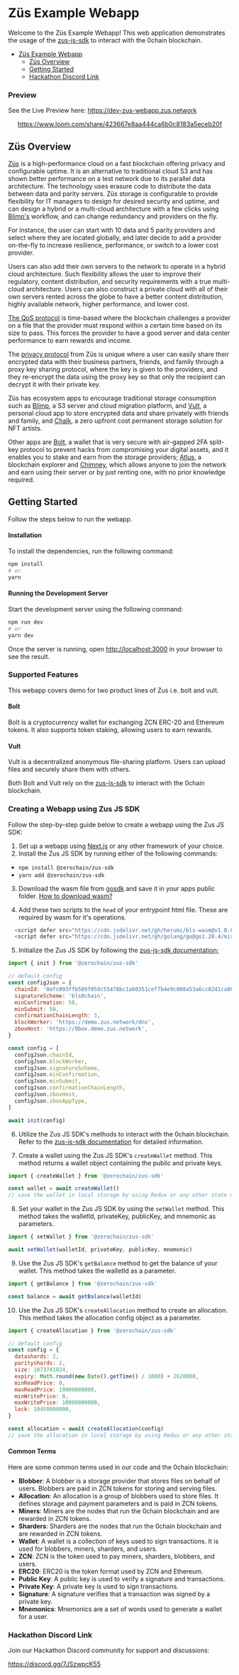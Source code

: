 # Züs Example Webapp

Welcome to the Züs Example Webapp! This web application demonstrates the usage of the [zus-js-sdk](https://www.npmjs.com/package/@zerochain/zus-sdk) to interact with the 0chain blockchain.

- [Züs Example Webapp]()
  - [Züs Overview](#züs-overview)
  - [Getting Started](#getting-started)
  - [Hackathon Discord Link](#hackathon-discord-link)

### Preview

See the Live Preview here: https://dev-zus-webapp.zus.network

<div align="center">
  
  https://www.loom.com/share/423667e8aa444ca6b0c8183a5eceb20f
  
</div>

## Züs Overview

[Züs](https://zus.network/) is a high-performance cloud on a fast blockchain offering privacy and configurable uptime. It is an alternative to traditional cloud S3 and has shown better performance on a test network due to its parallel data architecture. The technology uses erasure code to distribute the data between data and parity servers. Züs storage is configurable to provide flexibility for IT managers to design for desired security and uptime, and can design a hybrid or a multi-cloud architecture with a few clicks using [Blimp's](https://blimp.software/) workflow, and can change redundancy and providers on the fly.

For instance, the user can start with 10 data and 5 parity providers and select where they are located globally, and later decide to add a provider on-the-fly to increase resilience, performance, or switch to a lower cost provider.

Users can also add their own servers to the network to operate in a hybrid cloud architecture. Such flexibility allows the user to improve their regulatory, content distribution, and security requirements with a true multi-cloud architecture. Users can also construct a private cloud with all of their own servers rented across the globe to have a better content distribution, highly available network, higher performance, and lower cost.

[The QoS protocol](https://medium.com/0chain/qos-protocol-weekly-debrief-april-12-2023-44524924381f) is time-based where the blockchain challenges a provider on a file that the provider must respond within a certain time based on its size to pass. This forces the provider to have a good server and data center performance to earn rewards and income.

The [privacy protocol](https://zus.network/build) from Züs is unique where a user can easily share their encrypted data with their business partners, friends, and family through a proxy key sharing protocol, where the key is given to the providers, and they re-encrypt the data using the proxy key so that only the recipient can decrypt it with their private key.

Züs has ecosystem apps to encourage traditional storage consumption such as [Blimp](https://blimp.software/), a S3 server and cloud migration platform, and [Vult](https://vult.network/), a personal cloud app to store encrypted data and share privately with friends and family, and [Chalk](https://chalk.software/), a zero upfront cost permanent storage solution for NFT artists.

Other apps are [Bolt](https://bolt.holdings/), a wallet that is very secure with air-gapped 2FA split-key protocol to prevent hacks from compromising your digital assets, and it enables you to stake and earn from the storage providers; [Atlus](https://atlus.cloud/), a blockchain explorer and [Chimney](https://demo.chimney.software/), which allows anyone to join the network and earn using their server or by just renting one, with no prior knowledge required.

## Getting Started

Follow the steps below to run the webapp.

#### Installation

To install the dependencies, run the following command:

```bash
npm install
# or
yarn
```

#### Running the Development Server

Start the development server using the following command:

```bash
npm run dev
# or
yarn dev
```

Once the server is running, open [http://localhost:3000](http://localhost:3000) in your browser to see the result.

### Supported Features

This webapp covers demo for two product lines of Zus i.e. bolt and vult.

#### Bolt

Bolt is a cryptocurrency wallet for exchanging ZCN ERC-20 and Ethereum tokens. It also supports token staking, allowing users to earn rewards.

#### Vult

Vult is a decentralized anonymous file-sharing platform. Users can upload files and securely share them with others.

Both Bolt and Vult rely on the [zus-js-sdk](https://www.npmjs.com/package/@zerochain/zus-sdk) to interact with the 0chain blockchain.

### Creating a Webapp using Zus JS SDK

Follow the step-by-step guide below to create a webapp using the Zus JS SDK:

1. Set up a webapp using [Next.js](https://nextjs.org/) or any other framework of your choice.
2. Install the Zus JS SDK by running either of the following commands:

- `npm install @zerochain/zus-sdk`
- `yarn add @zerochain/zus-sdk`

3. Download the wasm file from [gosdk](https://github.com/0chain/gosdk/) and save it in your apps public folder. [How to download wasm?](https://www.loom.com/share/46490db9803c41228eeea54f5ae8c990?sid=4e559a14-df8c-4f6a-924b-c839e96a479b)

4. Add these two scripts to the `head` of your entrypoint html file. These are required by wasm for it's operations.

```js
  <script defer src="https://cdn.jsdelivr.net/gh/herumi/bls-wasm@v1.0.0/browser/bls.js" ></script>
  <script defer src="https://cdn.jsdelivr.net/gh/golang/go@go1.20.4/misc/wasm/wasm_exec.js" ></script>
```

5. Initialize the Zus JS SDK by following the [zus-js-sdk documentation:](https://github.com/0chain/zus-js-sdk#get-started)

```js
import { init } from '@zerochain/zus-sdk'

// default config
const configJson = {
  chainId: '0afc093ffb509f059c55478bc1a60351cef7b4e9c008a53a6cc8241ca8617dfe',
  signatureScheme: 'bls0chain',
  minConfirmation: 50,
  minSubmit: 50,
  confirmationChainLength: 3,
  blockWorker: 'https://demo.zus.network/dns',
  zboxHost: 'https://0box.demo.zus.network',
}

const config = [
  configJson.chainId,
  configJson.blockWorker,
  configJson.signatureScheme,
  configJson.minConfirmation,
  configJson.minSubmit,
  configJson.confirmationChainLength,
  configJson.zboxHost,
  configJson.zboxAppType,
]

await init(config)
```

6. Utilize the Zus JS SDK's methods to interact with the 0chain blockchain. Refer to the [zus-js-sdk documentation](https://docs.zus.network/guides/zus-js-sdk/get-started) for detailed information.

7. Create a wallet using the Zus JS SDK's `createWallet` method. This method returns a wallet object containing the public and private keys.

```js
import { createWallet } from '@zerochain/zus-sdk'

const wallet = await createWallet()
// save the wallet in local storage by using Redux or any other state management library
```

8. Set your wallet in the Zus JS SDK by using the `setWallet` method. This method takes the walletId, privateKey, publicKey, and mnemonic as parameters.

```js
import { setWallet } from '@zerochain/zus-sdk'

await setWallet(walletId, privateKey, publicKey, mnemonic)
```

9. Use the Zus JS SDK's `getBalance` method to get the balance of your wallet. This method takes the walletId as a parameter.

```js
import { getBalance } from '@zerochain/zus-sdk'

const balance = await getBalance(walletId)
```

10. Use the Zus JS SDK's `createAllocation` method to create an allocation. This method takes the allocation config object as a parameter.

```js
import { createAllocation } from '@zerochain/zus-sdk'

// default config
const config = {
  datashards: 2,
  parityshards: 2,
  size: 1073741824,
  expiry: Math.round(new Date().getTime() / 1000) + 2628000,
  minReadPrice: 0,
  maxReadPrice: 10000000000,
  minWritePrice: 0,
  maxWritePrice: 10000000000,
  lock: 10450000000,
}

const allocation = await createAllocation(config)
// save the allocation in local storage by using Redux or any other state management library
```

#### Common Terms

Here are some common terms used in our code and the 0chain blockchain:

- **Blobber**: A blobber is a storage provider that stores files on behalf of users. Blobbers are paid in ZCN tokens for storing and serving files.
- **Allocation**: An allocation is a group of blobbers used to store files. It defines storage and payment parameters and is paid in ZCN tokens.
- **Miners**: Miners are the nodes that run the 0chain blockchain and are rewarded in ZCN tokens.
- **Sharders**: Sharders are the nodes that run the 0chain blockchain and are rewarded in ZCN tokens.
- **Wallet**: A wallet is a collection of keys used to sign transactions. It is used for blobbers, miners, sharders, and users.
- **ZCN**: ZCN is the token used to pay miners, sharders, blobbers, and users.
- **ERC20**: ERC20 is the token format used by ZCN and Ethereum.
- **Public Key**: A public key is used to verify a signature and transactions.
- **Private Key**: A private key is used to sign transactions.
- **Signature**: A signature verifies that a transaction was signed by a private key.
- **Mnemonics**: Mnemonics are a set of words used to generate a wallet for a user.

### Hackathon Discord Link

Join our Hackathon Discord community for support and discussions:

https://discord.gg/7JSzwpcK55

```

```

```

```
